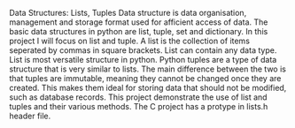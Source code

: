  Data Structures: Lists, Tuples
Data structure is data organisation, management and storage format used for afficient access of data.
The basic data structures in python are list, tuple, set and dictionary.
In this project I will focus on list and tuple.
A list is the collection of items seperated by commas in square brackets. List can contain any data type. List is most versatile structure in python.
Python tuples are a type of data structure that is very similar to lists. The main difference between the two is that tuples are immutable, meaning they cannot be changed once they are created. This makes them ideal for storing data that should not be modified, such as database records.
This project demonstrate the use of list and tuples and their various methods.
The C project has a protype in lists.h header file.
